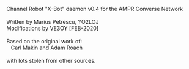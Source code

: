 Channel Robot "X-Bot" daemon v0.4 for the AMPR Converse Network<br>
<br>
Written by Marius Petrescu, YO2LOJ<br>
Modifications by VE3OY [FEB-2020]<br>
<br>
Based on the original work of:<br>
&nbsp;&nbsp;&nbsp;Carl Makin and Adam Roach<br>
<br>
with lots stolen from other sources.<br>

